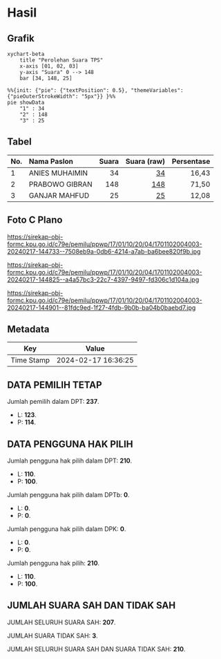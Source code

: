 # Hasil

## Grafik

```mermaid
xychart-beta
    title "Perolehan Suara TPS"
    x-axis [01, 02, 03]
    y-axis "Suara" 0 --> 148
    bar [34, 148, 25]
```

```mermaid
%%{init: {"pie": {"textPosition": 0.5}, "themeVariables": {"pieOuterStrokeWidth": "5px"}} }%%
pie showData
    "1" : 34
    "2" : 148
    "3" : 25
```

## Tabel

| No. | Nama Paslon    | Suara | Suara (raw) | Persentase |
|:--- |:-------------- | -----:| -----------:| ----------:|
| 1   | ANIES MUHAIMIN | 34    | [34][p-1]   | 16,43      |
| 2   | PRABOWO GIBRAN | 148   | [148][p-2]  | 71,50      |
| 3   | GANJAR MAHFUD  | 25    | [25][p-3]   | 12,08      |


[p-1]: https://github.com/gigit-pemilu/pemilu-2024-17-bengkulu/blob/main/pilpres/hitung-suara/sub/17-bengkulu/sub/01-bengkulu-selatan/sub/10-bunga-mas/sub/2004-talang-indah/sub/003-tps/sub/paslon-1.txt
[p-2]: https://github.com/gigit-pemilu/pemilu-2024-17-bengkulu/blob/main/pilpres/hitung-suara/sub/17-bengkulu/sub/01-bengkulu-selatan/sub/10-bunga-mas/sub/2004-talang-indah/sub/003-tps/sub/paslon-2.txt
[p-3]: https://github.com/gigit-pemilu/pemilu-2024-17-bengkulu/blob/main/pilpres/hitung-suara/sub/17-bengkulu/sub/01-bengkulu-selatan/sub/10-bunga-mas/sub/2004-talang-indah/sub/003-tps/sub/paslon-3.txt

## Foto C Plano

https://sirekap-obj-formc.kpu.go.id/c79e/pemilu/ppwp/17/01/10/20/04/1701102004003-20240217-144733--7508eb9a-0db6-4214-a7ab-ba6bee820f9b.jpg

https://sirekap-obj-formc.kpu.go.id/c79e/pemilu/ppwp/17/01/10/20/04/1701102004003-20240217-144825--a4a57bc3-22c7-4397-9497-fd306c1d104a.jpg

https://sirekap-obj-formc.kpu.go.id/c79e/pemilu/ppwp/17/01/10/20/04/1701102004003-20240217-144901--81fdc9ed-1f27-4fdb-9b0b-ba04b0baebd7.jpg


## Metadata

| Key        | Value               |
| ---------- | ------------------- |
| Time Stamp | 2024-02-17 16:36:25 |


## DATA PEMILIH TETAP

Jumlah pemilih dalam DPT: **237**.
 * L: **123**.
 * P: **114**.

## DATA PENGGUNA HAK PILIH

Jumlah pengguna hak pilih dalam DPT: **210**.
 * L: **110**.
 * P: **100**.

Jumlah pengguna hak pilih dalam DPTb: **0**.
 * L: **0**.
 * P: **0**.

Jumlah pengguna hak pilih dalam DPK: **0**.
 * L: **0**.
 * P: **0**.

Jumlah pengguna hak pilih: **210**.
 * L: **110**.
 * P: **100**.

## JUMLAH SUARA SAH DAN TIDAK SAH

JUMLAH SELURUH SUARA SAH: **207**.

JUMLAH SUARA TIDAK SAH: **3**.

JUMLAH SELURUH SUARA SAH DAN SUARA TIDAK SAH: **210**.


